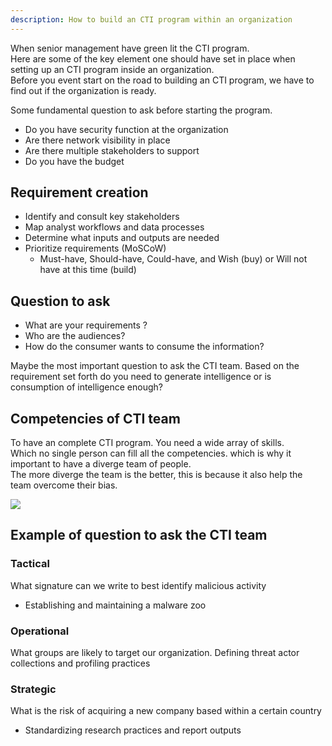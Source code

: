 ```yaml
---
description: How to build an CTI program within an organization
---
```

When senior management have green lit the CTI program.\
Here are some of the key element one should have set in place when setting up an CTI program inside an organization.\
Before you event start on the road to building an CTI program, we have to find out if the organization is ready.

Some fundamental question to ask before starting the program. 
* Do you have security function at the organization
* Are there network visibility in place
* Are there multiple stakeholders to support
* Do you have the budget

## Requirement creation

* Identify and consult key stakeholders
* Map analyst workflows and data processes
* Determine what inputs and outputs are  needed
* Prioritize requirements (MoSCoW)
  * Must-have, Should-have, Could-have, and Wish (buy) or Will not have at this time (build)

## Question to ask

* What are your requirements ?
* Who are the audiences?
* How do the consumer wants to consume the information?
  
Maybe the most important question to ask the CTI team. Based on the requirement set forth do you need to generate intelligence or is consumption of intelligence enough?

## Competencies of CTI team

To have an complete CTI program. You need a wide array of skills.\
Which no single person can fill all the competencies. which is why it important to have a diverge team of people.\
The more diverge the team is the better, this is because it also help the team overcome their bias.


![](https://remnote-user-data.s3.amazonaws.com/CrG1W9AaVoxvf3VinRf1UqBJO7aMDzRkFvZ434mUv4zC0abKf-Y1QecdjvSLQJe3KE6qtUMFOqr-YND7yOGfqXhO75HcYJ6h0R08K01SeT\_hjUybotFo8-Uj1R-IkK1f.png)


## Example of question to ask the CTI team

### Tactical

What signature can we write to best identify malicious activity

* Establishing and maintaining a malware zoo

### Operational

What groups are likely to target our organization. Defining threat actor collections and profiling practices

### Strategic

What is the risk of acquiring a new company based within a certain country

* Standardizing research practices and report outputs
